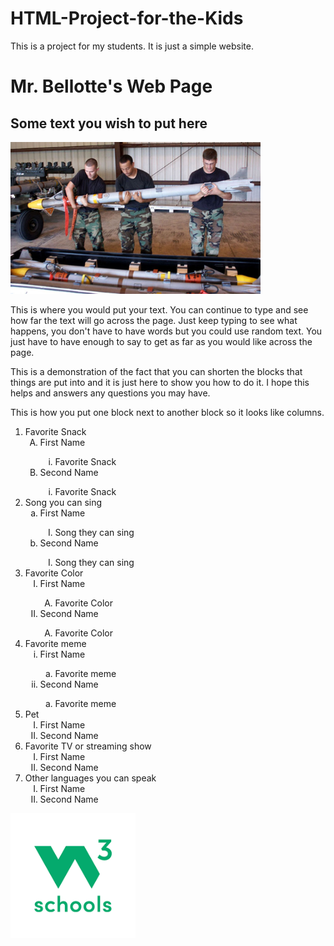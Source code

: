 # HTML-Project-for-the-Kids
This is a project for my students. It is just a simple website.

<!doctype html>
<html lang="en">
	<head>
		<meta charset="utf-8" />
		<link rel="stylesheet" href="MyStyleSheet.css">
		<title>My Web Site</title>
	</head>
	<body>
		<h1>Mr. Bellotte's Web Page</h1>
		<h2>Some text you wish to put here</h2>
		<img src="Missile.jpg" alt="Mr. Bellotte in the Air Force" width="400">
		<p>
			This is where you would put your text. You can continue to type and see how far the text will go 
			across the page. Just keep typing to see what happens, you don't have to have words but you could 
			use random text. You just have to have enough to say to get as far as you would like across the page.
		</p>
		<div class="row">
			<p class="shrt">
				This is a demonstration of the fact that you can shorten the blocks that things are
				put into and it is just here to show you how to do it. I hope this helps and answers any questions you may
				have.
			</p>
			<p class="shrt">
				This is how you put one block next to another block so it looks like columns.
			</p>
		</div>
		<div style="clear: both;"></div>
		<ol>
		  <li>Favorite Snack
			<ol type="A">
			  <li>First Name</li>
				<ol type="i">
				  <li>Favorite Snack</li>
				</ol>
			  <li>Second Name</li>
				<ol type="i">
				  <li>Favorite Snack</li>
				</ol>
			</ol>
		  </li>
		  <li>Song you can sing
			<ol type="a">
			  <li>First Name</li>
				<ol type="I">
				  <li>Song they can sing</li>
				</ol>
			  <li>Second Name</li>
				<ol type="I">
				  <li>Song they can sing</li>
				</ol>
			</ol>
		  </li>
		  <li>Favorite Color
			<ol type="I">
			  <li>First Name</li>
				<ol type="A">
				  <li>Favorite Color</li>
				</ol>
			  <li>Second Name</li>
				<ol type="A">
				  <li>Favorite Color</li>
				</ol>
			</ol>
		  </li>
		  <li>Favorite meme
			<ol type="i">
			  <li>First Name</li>
				<ol type="a">
				  <li>Favorite meme</li>
				</ol>
			  <li>Second Name</li>
				<ol type="a">
				  <li>Favorite meme</li>
				</ol>
			</ol>
		  </li>
		  <li>Pet
			<ol type="I">
			  <li>First Name</li>
			  <li>Second Name</li>
			</ol>
		  </li>
		  <li>Favorite TV or streaming show
			<ol type="I">
			  <li>First Name</li>
			  <li>Second Name</li>
			</ol>
		  </li>
		  <li>Other languages you can speak
			<ol type="I">
			  <li>First Name</li>
			  <li>Second Name</li>
			</ol>
		  </li>
		</ol>
		<a href="https://www.w3schools.com/" target="_blank">
			<img src="W3 Schools.png" alt="https://www.w3schools.com/" width="200">
		</a>
	</body>
</html>
